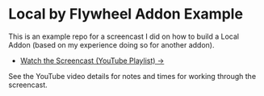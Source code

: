 # Local by Flywheel Addon Example

This is an example repo for a screencast I did on how to build a Local Addon (based on my experience doing so for another addon).

- [Watch the Screencast (YouTube Playlist) &rarr;](https://www.youtube.com/watch?v=j0gVm3LDZ-Q&list=PLeZkPGbk0GcMbcdlSJtfYkTSKv0NyBoZ_)

See the YouTube video details for notes and times for working through the screencast.
